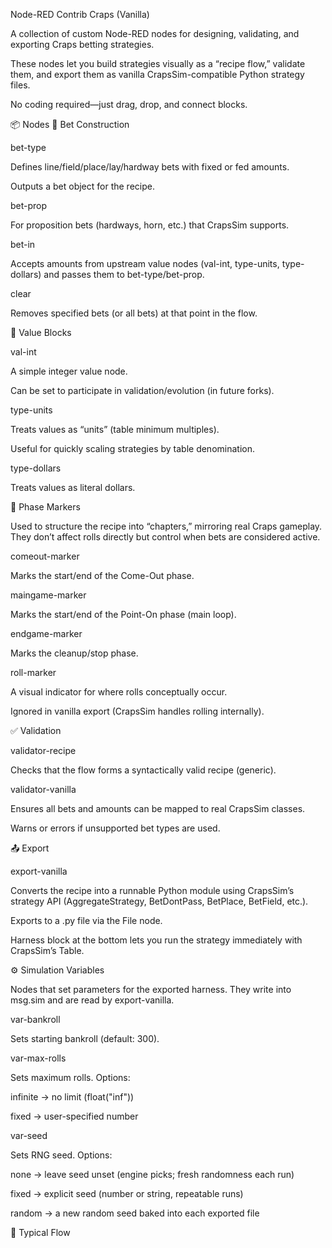 Node-RED Contrib Craps (Vanilla)

A collection of custom Node-RED nodes for designing, validating, and exporting Craps betting strategies.

These nodes let you build strategies visually as a “recipe flow,” validate them, and export them as vanilla CrapsSim-compatible Python strategy files.

No coding required—just drag, drop, and connect blocks.

📦 Nodes
🎲 Bet Construction

bet-type

Defines line/field/place/lay/hardway bets with fixed or fed amounts.

Outputs a bet object for the recipe.

bet-prop

For proposition bets (hardways, horn, etc.) that CrapsSim supports.

bet-in

Accepts amounts from upstream value nodes (val-int, type-units, type-dollars) and passes them to bet-type/bet-prop.

clear

Removes specified bets (or all bets) at that point in the flow.

🔢 Value Blocks

val-int

A simple integer value node.

Can be set to participate in validation/evolution (in future forks).

type-units

Treats values as “units” (table minimum multiples).

Useful for quickly scaling strategies by table denomination.

type-dollars

Treats values as literal dollars.

📑 Phase Markers

Used to structure the recipe into “chapters,” mirroring real Craps gameplay.
They don’t affect rolls directly but control when bets are considered active.

comeout-marker

Marks the start/end of the Come-Out phase.

maingame-marker

Marks the start/end of the Point-On phase (main loop).

endgame-marker

Marks the cleanup/stop phase.

roll-marker

A visual indicator for where rolls conceptually occur.

Ignored in vanilla export (CrapsSim handles rolling internally).

✅ Validation

validator-recipe

Checks that the flow forms a syntactically valid recipe (generic).

validator-vanilla

Ensures all bets and amounts can be mapped to real CrapsSim classes.

Warns or errors if unsupported bet types are used.

📤 Export

export-vanilla

Converts the recipe into a runnable Python module using CrapsSim’s strategy API (AggregateStrategy, BetDontPass, BetPlace, BetField, etc.).

Exports to a .py file via the File node.

Harness block at the bottom lets you run the strategy immediately with CrapsSim’s Table.

⚙️ Simulation Variables

Nodes that set parameters for the exported harness. They write into msg.sim and are read by export-vanilla.

var-bankroll

Sets starting bankroll (default: 300).

var-max-rolls

Sets maximum rolls. Options:

infinite → no limit (float("inf"))

fixed → user-specified number

var-seed

Sets RNG seed. Options:

none → leave seed unset (engine picks; fresh randomness each run)

fixed → explicit seed (number or string, repeatable runs)

random → a new random seed baked into each exported file

🔧 Typical Flow
